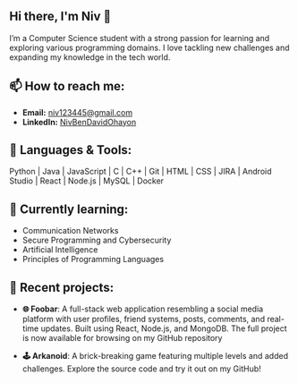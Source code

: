 ## Hi there, I'm Niv 👋

I’m a Computer Science student with a strong passion for learning and exploring various programming domains.
I love tackling new challenges and expanding my knowledge in the tech world.

## 📫 How to reach me:

- **Email:** niv123445@gmail.com  
- **LinkedIn:** [NivBenDavidOhayon](www.linkedin.com/niv-ben-david-ohayon)


## 🔧 Languages & Tools:

Python | Java | JavaScript | C | C++ | Git | HTML | CSS | JIRA | Android Studio | React | Node.js | MySQL | Docker

## 🌱 Currently learning:

- Communication Networks
- Secure Programming and Cybersecurity
- Artificial Intelligence
- Principles of Programming Languages

## 🎯 Recent projects:

- **🌐 Foobar**: A full-stack web application resembling a social media platform with user profiles, friend systems, posts, comments, and real-time updates. Built using React, Node.js, and MongoDB. The full project is now available for browsing on my GitHub repository
  
- **🕹️ Arkanoid**: A brick-breaking game featuring multiple levels and added challenges. Explore the source code and try it out on my GitHub!
